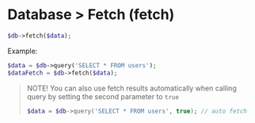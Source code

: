 # Database > Fetch (fetch)

```php
$db->fetch($data);
```
Example:

```php
$data = $db->query('SELECT * FROM users');
$dataFetch = $db->fetch($data);
```

> NOTE! You can also use fetch results automatically when calling query by setting the second parameter to `true`
>
> ```php
> $data = $db->query('SELECT * FROM users', true); // auto fetch
> ```
>
